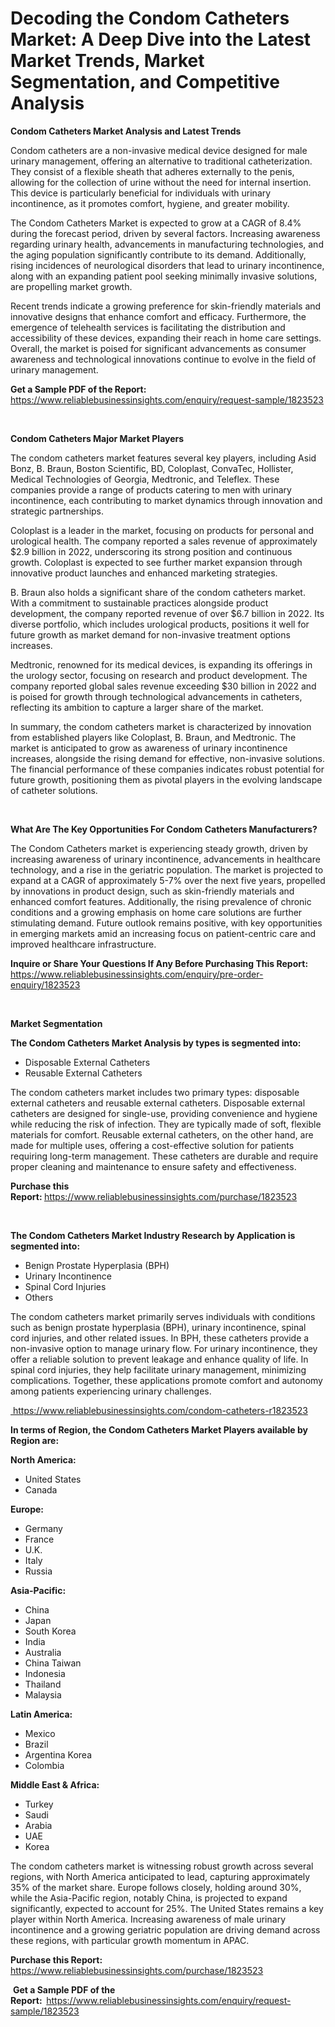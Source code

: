 <p><h1>Decoding the Condom Catheters Market: A Deep Dive into the Latest Market Trends, Market Segmentation, and Competitive Analysis</h1></p><p><strong>Condom Catheters Market Analysis and Latest Trends</strong></p>
<p><p>Condom catheters are a non-invasive medical device designed for male urinary management, offering an alternative to traditional catheterization. They consist of a flexible sheath that adheres externally to the penis, allowing for the collection of urine without the need for internal insertion. This device is particularly beneficial for individuals with urinary incontinence, as it promotes comfort, hygiene, and greater mobility.</p><p>The Condom Catheters Market is expected to grow at a CAGR of 8.4% during the forecast period, driven by several factors. Increasing awareness regarding urinary health, advancements in manufacturing technologies, and the aging population significantly contribute to its demand. Additionally, rising incidences of neurological disorders that lead to urinary incontinence, along with an expanding patient pool seeking minimally invasive solutions, are propelling market growth.</p><p>Recent trends indicate a growing preference for skin-friendly materials and innovative designs that enhance comfort and efficacy. Furthermore, the emergence of telehealth services is facilitating the distribution and accessibility of these devices, expanding their reach in home care settings. Overall, the market is poised for significant advancements as consumer awareness and technological innovations continue to evolve in the field of urinary management.</p></p>
<p><strong>Get a Sample PDF of the Report:&nbsp;</strong> <a href="https://www.reliablebusinessinsights.com/enquiry/request-sample/1823523?utm_campaign=60&utm_medium=2&utm_source=Github&utm_content=ia&utm_term=13042025&utm_id=condom-catheters">https://www.reliablebusinessinsights.com/enquiry/request-sample/1823523</a></p>
<p>&nbsp;</p>
<p><strong>Condom Catheters Major Market Players</strong></p>
<p><p>The condom catheters market features several key players, including Asid Bonz, B. Braun, Boston Scientific, BD, Coloplast, ConvaTec, Hollister, Medical Technologies of Georgia, Medtronic, and Teleflex. These companies provide a range of products catering to men with urinary incontinence, each contributing to market dynamics through innovation and strategic partnerships.</p><p>Coloplast is a leader in the market, focusing on products for personal and urological health. The company reported a sales revenue of approximately $2.9 billion in 2022, underscoring its strong position and continuous growth. Coloplast is expected to see further market expansion through innovative product launches and enhanced marketing strategies.</p><p>B. Braun also holds a significant share of the condom catheters market. With a commitment to sustainable practices alongside product development, the company reported revenue of over $6.7 billion in 2022. Its diverse portfolio, which includes urological products, positions it well for future growth as market demand for non-invasive treatment options increases.</p><p>Medtronic, renowned for its medical devices, is expanding its offerings in the urology sector, focusing on research and product development. The company reported global sales revenue exceeding $30 billion in 2022 and is poised for growth through technological advancements in catheters, reflecting its ambition to capture a larger share of the market.</p><p>In summary, the condom catheters market is characterized by innovation from established players like Coloplast, B. Braun, and Medtronic. The market is anticipated to grow as awareness of urinary incontinence increases, alongside the rising demand for effective, non-invasive solutions. The financial performance of these companies indicates robust potential for future growth, positioning them as pivotal players in the evolving landscape of catheter solutions.</p></p>
<p>&nbsp;</p>
<p><strong>What Are The Key Opportunities For Condom Catheters Manufacturers?</strong></p>
<p><p>The Condom Catheters market is experiencing steady growth, driven by increasing awareness of urinary incontinence, advancements in healthcare technology, and a rise in the geriatric population. The market is projected to expand at a CAGR of approximately 5-7% over the next five years, propelled by innovations in product design, such as skin-friendly materials and enhanced comfort features. Additionally, the rising prevalence of chronic conditions and a growing emphasis on home care solutions are further stimulating demand. Future outlook remains positive, with key opportunities in emerging markets amid an increasing focus on patient-centric care and improved healthcare infrastructure.</p></p>
<p><strong>Inquire or Share Your Questions If Any Before Purchasing This Report:</strong> <a href="https://www.reliablebusinessinsights.com/enquiry/pre-order-enquiry/1823523?utm_campaign=60&utm_medium=2&utm_source=Github&utm_content=ia&utm_term=13042025&utm_id=condom-catheters">https://www.reliablebusinessinsights.com/enquiry/pre-order-enquiry/1823523</a></p>
<p>&nbsp;</p>
<p><strong>Market Segmentation</strong></p>
<p><strong>The Condom Catheters Market Analysis by types is segmented into:</strong></p>
<p><ul><li>Disposable External Catheters</li><li>Reusable External Catheters</li></ul></p>
<p><p>The condom catheters market includes two primary types: disposable external catheters and reusable external catheters. Disposable external catheters are designed for single-use, providing convenience and hygiene while reducing the risk of infection. They are typically made of soft, flexible materials for comfort. Reusable external catheters, on the other hand, are made for multiple uses, offering a cost-effective solution for patients requiring long-term management. These catheters are durable and require proper cleaning and maintenance to ensure safety and effectiveness.</p></p>
<p><strong>Purchase this Report:&nbsp;</strong><a href="https://www.reliablebusinessinsights.com/purchase/1823523?utm_campaign=60&utm_medium=2&utm_source=Github&utm_content=ia&utm_term=13042025&utm_id=condom-catheters">https://www.reliablebusinessinsights.com/purchase/1823523</a></p>
<p>&nbsp;</p>
<p><strong>The Condom Catheters Market Industry Research by Application is segmented into:</strong></p>
<p><ul><li>Benign Prostate Hyperplasia (BPH)</li><li>Urinary Incontinence</li><li>Spinal Cord Injuries</li><li>Others</li></ul></p>
<p><p>The condom catheters market primarily serves individuals with conditions such as benign prostate hyperplasia (BPH), urinary incontinence, spinal cord injuries, and other related issues. In BPH, these catheters provide a non-invasive option to manage urinary flow. For urinary incontinence, they offer a reliable solution to prevent leakage and enhance quality of life. In spinal cord injuries, they help facilitate urinary management, minimizing complications. Together, these applications promote comfort and autonomy among patients experiencing urinary challenges.</p></p>
<p><a href="https://www.reliablebusinessinsights.com/condom-catheters-r1823523?utm_campaign=60&utm_medium=2&utm_source=Github&utm_content=ia&utm_term=13042025&utm_id=condom-catheters">&nbsp;https://www.reliablebusinessinsights.com/condom-catheters-r1823523</a></p>
<p><strong>In terms of Region, the Condom Catheters Market Players available by Region are:</strong></p>
<p>
    <p> <strong> North America: </strong>
        <ul>
            <li>United States</li>
            <li>Canada</li>
        </ul>
        </p> 
    <p> <strong> Europe: </strong>
        <ul>
            <li>Germany</li>
            <li>France</li>
            <li>U.K.</li>
            <li>Italy</li>
            <li>Russia</li>
        </ul>
        </p> 
    <p> <strong> Asia-Pacific: </strong>
        <ul>
            <li>China</li>
            <li>Japan</li>
            <li>South Korea</li>
            <li>India</li>
            <li>Australia</li>
            <li>China Taiwan</li>
            <li>Indonesia</li>
            <li>Thailand</li>
            <li>Malaysia</li>
        </ul>
        </p> 
    <p> <strong> Latin America: </strong>
        <ul>
            <li>Mexico</li>
            <li>Brazil</li>
            <li>Argentina Korea</li>
            <li>Colombia</li>
        </ul>
        </p> 
    <p> <strong> Middle East & Africa: </strong>
        <ul>
            <li>Turkey</li>
            <li>Saudi</li>
            <li>Arabia</li>
            <li>UAE</li>
            <li>Korea</li>
        </ul>
    </p>
    </p>
<p><p>The condom catheters market is witnessing robust growth across several regions, with North America anticipated to lead, capturing approximately 35% of the market share. Europe follows closely, holding around 30%, while the Asia-Pacific region, notably China, is projected to expand significantly, expected to account for 25%. The United States remains a key player within North America. Increasing awareness of male urinary incontinence and a growing geriatric population are driving demand across these regions, with particular growth momentum in APAC.</p></p>
<p><strong>Purchase this Report: </strong><a href="https://www.reliablebusinessinsights.com/purchase/1823523?utm_campaign=60&utm_medium=2&utm_source=Github&utm_content=ia&utm_term=13042025&utm_id=condom-catheters">https://www.reliablebusinessinsights.com/purchase/1823523</a></p>
<p>&nbsp;<strong>Get a Sample PDF of the Report:&nbsp;&nbsp;</strong><a href="https://www.reliablebusinessinsights.com/enquiry/request-sample/1823523?utm_campaign=60&utm_medium=2&utm_source=Github&utm_content=ia&utm_term=13042025&utm_id=condom-catheters">https://www.reliablebusinessinsights.com/enquiry/request-sample/1823523</a></p>
<p><strong></strong></p>
<p><p></p><p></p><p></p></p>